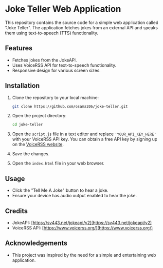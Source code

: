 # Joke Teller Web Application

This repository contains the source code for a simple web application called "Joke Teller". The application fetches jokes from an external API and speaks them using text-to-speech (TTS) functionality.

## Features

- Fetches jokes from the JokeAPI.
- Uses VoiceRSS API for text-to-speech functionality.
- Responsive design for various screen sizes.

## Installation

1. Clone the repository to your local machine:

   ```bash
   git clone https://github.com/osama206/joke-teller.git
   ```

2. Open the project directory:

   ```bash
   cd joke-teller
   ```

3. Open the `script.js` file in a text editor and replace `'YOUR_API_KEY_HERE'` with your VoiceRSS API key. You can obtain a free API key by signing up on the [VoiceRSS website](https://www.voicerss.org/).

4. Save the changes.

5. Open the `index.html` file in your web browser.

## Usage

- Click the "Tell Me A Joke" button to hear a joke.
- Ensure your device has audio output enabled to hear the joke.

## Credits

- JokeAPI: [https://sv443.net/jokeapi/v2](https://sv443.net/jokeapi/v2)
- VoiceRSS API: [https://www.voicerss.org/](https://www.voicerss.org/)

## Acknowledgements

- This project was inspired by the need for a simple and entertaining web application.
